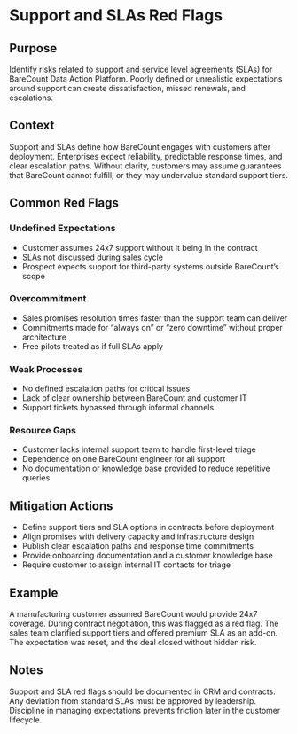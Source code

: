 # Support and SLAs Red Flags

## Purpose
Identify risks related to support and service level agreements (SLAs) for BareCount Data Action Platform. Poorly defined or unrealistic expectations around support can create dissatisfaction, missed renewals, and escalations.

## Context
Support and SLAs define how BareCount engages with customers after deployment. Enterprises expect reliability, predictable response times, and clear escalation paths. Without clarity, customers may assume guarantees that BareCount cannot fulfill, or they may undervalue standard support tiers.

## Common Red Flags

### Undefined Expectations
- Customer assumes 24x7 support without it being in the contract
- SLAs not discussed during sales cycle
- Prospect expects support for third-party systems outside BareCount’s scope

### Overcommitment
- Sales promises resolution times faster than the support team can deliver
- Commitments made for “always on” or “zero downtime” without proper architecture
- Free pilots treated as if full SLAs apply

### Weak Processes
- No defined escalation paths for critical issues
- Lack of clear ownership between BareCount and customer IT
- Support tickets bypassed through informal channels

### Resource Gaps
- Customer lacks internal support team to handle first-level triage
- Dependence on one BareCount engineer for all support
- No documentation or knowledge base provided to reduce repetitive queries

## Mitigation Actions
- Define support tiers and SLA options in contracts before deployment
- Align promises with delivery capacity and infrastructure design
- Publish clear escalation paths and response time commitments
- Provide onboarding documentation and a customer knowledge base
- Require customer to assign internal IT contacts for triage

## Example
A manufacturing customer assumed BareCount would provide 24x7 coverage. During contract negotiation, this was flagged as a red flag. The sales team clarified support tiers and offered premium SLA as an add-on. The expectation was reset, and the deal closed without hidden risk.

## Notes
Support and SLA red flags should be documented in CRM and contracts. Any deviation from standard SLAs must be approved by leadership. Discipline in managing expectations prevents friction later in the customer lifecycle.

